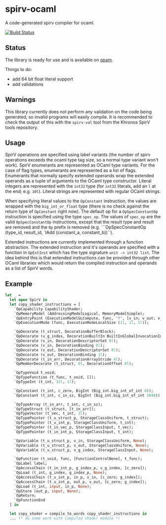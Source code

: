 # spirv-ocaml

A code-generated spirv compiler for ocaml.

[![Build Status](https://travis-ci.org/nholland94/spirv-ocaml.svg?branch=master)](https://travis-ci.org/nholland94/spirv-ocaml)

## Status

The library is ready for use and is available on [opam](https://opam.ocaml.org/packages/spirv/).

Things to do:
  - add 64 bit float literal support
  - add validations

## Warnings

This library currently does not perform any validation on the code being generated, so invalid programs will easily compile. It is recommended to check the output of this with the `spirv-val` tool from the Khronos SpirV tools repository.

## Usage

SpirV operations are specified using label variants (the number of spirv operations exceeds the ocaml type tag size, so a normal type variant won't work). SpirV enumerants are represented as OCaml type variants. For the case of flag types, enumerants are represented as a list of flags. Enumerants that normally specify extended operands wrap the extended operands as a tuple of arguments to the OCaml type constructor. Literal integers are represented with the `int32` type (for `int32` literals, add an `l` at the end; e.g. `10l`). Literal strings are represented with regular OCaml strings.

When specifying literal values to the `OpConstant` instruction, the values are wrapped with the `big_int_or_float` type (there is no check against the return type of `OpConstant` right now). The default op for a `OpSpecConstantOp` instruction is specified using the type `spec_op`. The values of `spec_op` are the valid `OpSpecConstantOp` instructions, except that the result type and result are removed and the `Op` prefix is removed (e.g. ```OpSpecConstantOp (type_id, result_id, `IAdd (constant_a, constant_b))``).

Extended instructions are currently implemented through a function abstraction. The extended instruction and it's operands are specified with a function in `OpExtInst` which has the type signature `unit -> int32 list`. The idea behind this is that extended instructions can be provided through other OCaml libraries which would return the compiled instruction and operands as a list of SpirV words.

## Example

```ocaml
let _ =
  let open SpirV in
  let copy_shader_instructions = [
    `OpCapability CapabilityShader;
    `OpMemoryModel (AddressingModelLogical, MemoryModelSimple);
    `OpEntryPoint (ExecutionModelGLCompute, func, "f", [v_in; v_out; v_g_index]);
    `OpExecutionMode (func, ExecutionModeLocalSize (1l, 1l, 1l));

    `OpDecorate (t_struct, DecorationBufferBlock);
    `OpDecorate (v_g_index, DecorationBuiltIn BuiltInGlobalInvocationId);
    `OpDecorate (v_in, DecorationDescriptorSet 0l);
    `OpDecorate (v_in, DecorationBinding 0l);
    `OpDecorate (v_out, DecorationDescriptorSet 0l);
    `OpDecorate (v_out, DecorationBinding 1l);
    `OpDecorate (t_in_arr, DecorationArrayStride 4l);
    `OpMemberDecorate (t_struct, 0l, DecorationOffset 0l);

    `OpTypeVoid t_void;
    `OpTypeFunction (t_func, t_void, []);
    `OpTypeInt (t_int, 32l, 1l);

    `OpConstant (t_int, c_zero, BigInt (Big_int.big_int_of_int 0));
    `OpConstant (t_int, c_in_sz, BigInt (Big_int.big_int_of_int 2048));

    `OpTypeArray (t_in_arr, t_int, c_in_sz);
    `OpTypeStruct (t_struct, [t_in_arr]);
    `OpTypeVector (t_vec, t_int, 3l);
    `OpTypePointer (t_u_struct_p, StorageClassUniform, t_struct);
    `OpTypePointer (t_u_int_p, StorageClassUniform, t_int);
    `OpTypePointer (t_in_vec_p, StorageClassInput, t_vec);
    `OpTypePointer (t_in_int_p, StorageClassInput, t_int);

    `OpVariable (t_u_struct_p, v_in, StorageClassUniform, None);
    `OpVariable (t_u_struct_p, v_out, StorageClassUniform, None);
    `OpVariable (t_u_struct_p, v_g_index, StorageClassInput, None);

    `OpFunction (t_void, func, [FunctionControlNone], t_func);
    `OpLabel label;
    `OpAccessChain (t_in_int_p, g_index_p, v_g_index, [c_zero]);
    `OpLoad (t_int, g_index, g_index_p, None);
    `OpAccessChain (t_u_int_p, in_p, v_in, [c_zero; g_index]);
    `OpAccessChain (t_u_int_p, out_p, v_out, [c_zero; g_index]);
    `OpLoad (t_int, input, in_p, None);
    `OpStore (out_p, input, None);
    `OpReturn;
    `OpFunctionEnd
  ] in

  let copy_shader = compile_to_words copy_shader_instructions in
  ... (* do some work with compiled shader module *)
```
